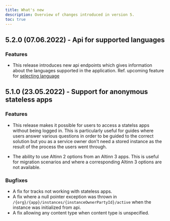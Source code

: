 ```yaml
---
title: What's new
description: Overview of changes introduced in version 5.
toc: true
---
```

## 5.2.0 (07.06.2022) - Api for supported languages
### Features
- This release introduces new api endpoints which gives information about the languages supported in the application. Ref. upcoming feature for [selecting language](../../../../../app/development/ux/texts/translation/)

## 5.1.0 (23.05.2022) - Support for anonymous stateless apps

### Features
- This release makes it possible for users to access a statelss apps without being logged in. This is particularly useful for guides where users answer various questions in order to be guided to the correct solution but you as a service owner don't need a stored instance as the result of the process the users went through.

- The ability to use Altinn 2 options from an Altinn 3 apps. This is useful for migration scenarios and where a corresponding Altinn 3 options are not available.

### Bugfixes
- A fix for tracks not working with stateless apps.
- A fix where a null pointer exception was thrown  in `/{org}/{app}/instances/{instanceOwnerPartyId}/active` when the instance was initialized from api.
- A fix allowing any content type when content type is unspecified.
